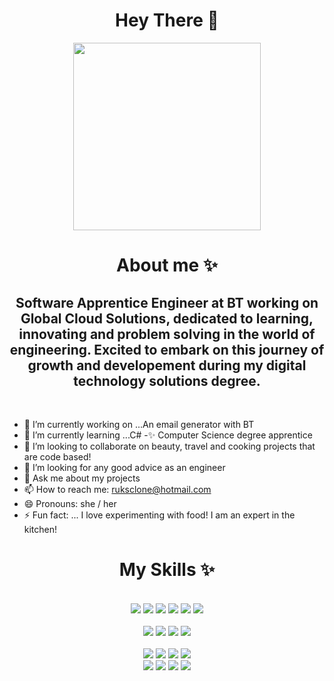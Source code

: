 <div id="header" align="center">
<h1> Hey There 🤚 </h1>
</div>
<div id="header" align="center">
 <img src="https://media.giphy.com/media/4XXo8A7CIW1lZGgdhm/giphy.gif" width="300"/>
</div>

<div id="header" align="center">
<h1> About me ✨ </h1>
</div>

<div id="header" align="center">
<h2>Software Apprentice Engineer at BT working on Global Cloud Solutions, dedicated to learning, innovating and problem solving in the world of engineering. Excited to embark on this journey of growth and developement during my digital technology solutions degree.</h2>
</div>
<BR>

- 🔭 I’m currently working on ...An email generator with BT
- 🌱 I’m currently learning ...C#
  -✨ Computer Science degree apprentice 
- 👯 I’m looking to collaborate on beauty, travel and cooking projects that are code based!
- 🤔 I’m looking for any good advice as an engineer
- 💬 Ask me about my projects
- 📫 How to reach me: ruksclone@hotmail.com
- 😄 Pronouns: she / her
- ⚡ Fun fact: ... I love experimenting with food! I am an expert in the kitchen!

<div id="header" align="center">
<h1> My Skills ✨ </h1>
</div>

<br>

<div id="header" align="center">
<img src="https://img.shields.io/badge/JavaScript-323330?style=for-the-badge&logo=javascript&logoColor=F7DF1E" />
<img src="https://img.shields.io/badge/HTML5-E34F26?style=for-the-badge&logo=html5&logoColor=white" />
<img src="https://img.shields.io/badge/jQuery-0769AD?style=for-the-badge&logo=jquery&logoColor=white" />
<img src="https://img.shields.io/badge/CSS3-1572B6?style=for-the-badge&logo=css3&logoColor=white" />
<img src="https://img.shields.io/badge/json-5E5C5C?style=for-the-badge&logo=json&logoColor=white" />
<img src="https://img.shields.io/badge/Bootstrap-563D7C?style=for-the-badge&logo=bootstrap&logoColor=white" />
</div>

<br>

<div id="header" align="center">
<img src="https://img.shields.io/badge/React-20232A?style=for-the-badge&logo=react&logoColor=61DAFB"/>
<img src="https://img.shields.io/badge/MySQL-005C84?style=for-the-badge&logo=mysql&logoColor=white" />
<img src="https://img.shields.io/badge/GitLab-330F63?style=for-the-badge&logo=gitlab&logoColor=white" />
<img src="https://img.shields.io/badge/GitHub-100000?style=for-the-badge&logo=github&logoColor=white" />
</div>

<br>

<div id="header" align="center">
<img src="https://img.shields.io/badge/SQLite-07405E?style=for-the-badge&logo=sqlite&logoColor=white" />
<img src="https://img.shields.io/badge/Microsoft_Excel-217346?style=for-the-badge&logo=microsoft-excel&logoColor=white" />
<img src="https://img.shields.io/badge/Python-FFD43B?style=for-the-badge&logo=python&logoColor=blue" />
<img src="https://img.shields.io/badge/Visual_Studio_Code-0078D4?style=for-the-badge&logo=visual%20studio%20code&logoColor=white" />
</div>

<div id="header" align="center">
<img src="https://github-readme-stats.vercel.app/api/top-langs/?username=roxywasiak" />
<img src="https://github-profile-trophy.vercel.app/?username=roxywasiak"/>
<img src="https://github-readme-stats.vercel.app/api?username=roxywasiak" />
<img src="https://github-readme-streak-stats.herokuapp.com/?user=roxywasiak" />
</div>
